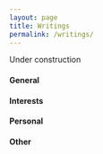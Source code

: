 ```yaml
---
layout: page
title: Writings
permalink: /writings/
---
```

Under construction

#### General

#### Interests

#### Personal

#### Other